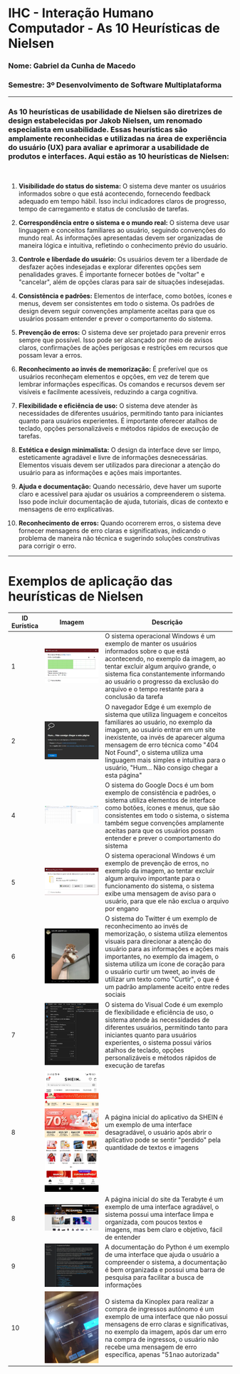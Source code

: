 # IHC - Interação Humano Computador - As 10 Heurísticas de Nielsen
### Nome: Gabriel da Cunha de Macedo
### Semestre: 3º Desenvolvimento de Software Multiplataforma

<hr>

### As 10 heurísticas de usabilidade de Nielsen são diretrizes de design estabelecidas por Jakob Nielsen, um renomado especialista em usabilidade. Essas heurísticas são amplamente reconhecidas e utilizadas na área de experiência do usuário (UX) para avaliar e aprimorar a usabilidade de produtos e interfaces. Aqui estão as 10 heurísticas de Nielsen:

<br>

1. **Visibilidade do status do sistema:** O sistema deve manter os usuários informados sobre o que está acontecendo, fornecendo feedback adequado em tempo hábil. Isso inclui indicadores claros de progresso, tempo de carregamento e status de conclusão de tarefas.

2. **Correspondência entre o sistema e o mundo real:** O sistema deve usar linguagem e conceitos familiares ao usuário, seguindo convenções do mundo real. As informações apresentadas devem ser organizadas de maneira lógica e intuitiva, refletindo o conhecimento prévio do usuário.

3. **Controle e liberdade do usuário:** Os usuários devem ter a liberdade de desfazer ações indesejadas e explorar diferentes opções sem penalidades graves. É importante fornecer botões de "voltar" e "cancelar", além de opções claras para sair de situações indesejadas.

4. **Consistência e padrões:** Elementos de interface, como botões, ícones e menus, devem ser consistentes em todo o sistema. Os padrões de design devem seguir convenções amplamente aceitas para que os usuários possam entender e prever o comportamento do sistema.

5. **Prevenção de erros:** O sistema deve ser projetado para prevenir erros sempre que possível. Isso pode ser alcançado por meio de avisos claros, confirmações de ações perigosas e restrições em recursos que possam levar a erros.

6. **Reconhecimento ao invés de memorização:** É preferível que os usuários reconheçam elementos e opções, em vez de terem que lembrar informações específicas. Os comandos e recursos devem ser visíveis e facilmente acessíveis, reduzindo a carga cognitiva.

7. **Flexibilidade e eficiência de uso:** O sistema deve atender às necessidades de diferentes usuários, permitindo tanto para iniciantes quanto para usuários experientes. É importante oferecer atalhos de teclado, opções personalizáveis ​​e métodos rápidos de execução de tarefas.

8. **Estética e design minimalista:** O design da interface deve ser limpo, esteticamente agradável e livre de informações desnecessárias. Elementos visuais devem ser utilizados para direcionar a atenção do usuário para as informações e ações mais importantes.

9. **Ajuda e documentação:** Quando necessário, deve haver um suporte claro e acessível para ajudar os usuários a compreenderem o sistema. Isso pode incluir documentação de ajuda, tutoriais, dicas de contexto e mensagens de erro explicativas.

10. **Reconhecimento de erros:** Quando ocorrerem erros, o sistema deve fornecer mensagens de erro claras e significativas, indicando o problema de maneira não técnica e sugerindo soluções construtivas para corrigir o erro.

<hr>

# Exemplos de aplicação das heurísticas de Nielsen
| ID Eurística | Imagem | Descrição |
|--|--|--|
| 1 | ![](../images/windowns.jpg) | O sistema operacional Windows é um exemplo de manter os usuários informados sobre o que está acontecendo, no exemplo da imagem, ao tentar excluir algum arquivo grande, o sistema fica constantemente informando ao usuário o progresso da exclusão do arquivo e o tempo restante para a conclusão da tarefa |
| 2 | ![](../images/edge.jpg) | O navegador Edge é um exemplo de sistema que utiliza linguagem e conceitos familiares ao usuário, no exemplo da imagem, ao usuário entrar em um site inexistente, oa invés de aparecer alguma mensagem de erro técnica como "404 Not Found", o sistema utiliza uma linguagem mais simples e intuitiva para o usuário, "Hum... Não consigo chegar a esta página" |
| 4 | ![](../images/google_docs.jpg) | O sistema do Google Docs é um bom exemplo de consistência e padrões, o sistema utiliza elementos de interface como botões, ícones e menus, que são consistentes em todo o sistema, o sistema também segue convenções amplamente aceitas para que os usuários possam entender e prever o comportamento do sistema |
| 5 | ![](../images/windowns2.jpg) | O sistema operacional Windows é um exemplo de prevenção de erros, no exemplo da imagem, ao tentar excluir algum arquivo importante para o funcionamento do sistema, o sistema exibe uma mensagem de aviso para o usuário, para que ele não exclua o arquivo por engano |
| 6 | ![](../images/twitter.jpg) | O sistema do Twitter é um exemplo de reconhecimento ao invés de memorização, o sistema utiliza elementos visuais para direcionar a atenção do usuário para as informações e ações mais importantes, no exemplo da imagem, o sistema utiliza um ícone de coração para o usuário curtir um tweet, ao invés de utilizar um texto como "Curtir", o que é um padrão amplamente aceito entre redes sociais |
| 7 | ![](../images/visual_code.jpg) | O sistema do Visual Code é um exemplo de flexibilidade e eficiência de uso, o sistema atende às necessidades de diferentes usuários, permitindo tanto para iniciantes quanto para usuários experientes, o sistema possui vários atalhos de teclado, opções personalizáveis ​​e métodos rápidos de execução de tarefas |
| 8 | ![](../images/shein.jpg) | A página inicial do aplicativo da SHEIN é um exemplo de uma interface desagradável, o usuário após abrir o aplicativo pode se sentir "perdido" pela quantidade de textos e imagens |
| 8 | ![](../images/terabyte.jpg) | A página inicial do site da Terabyte é um exemplo de uma interface agradável, o sistema possui uma interface limpa e organizada, com poucos textos e imagens, mas bem claro e objetivo, fácil de entender |
| 9 | ![](../images/python.jpg) | A documentação do Python é um exemplo de uma interface que ajuda o usuário a compreender o sistema, a documentação é bem organizada e possui uma barra de pesquisa para facilitar a busca de informações |
| 10 | ![](../images/cinema.jpg) | O sistema da Kinoplex para realizar a compra de ingressos autônomo é um exemplo de uma interface que não possui mensagens de erro claras e significativas, no exemplo da imagem, após dar um erro na compra de ingressos, o usuário não recebe uma mensagem de erro específica, apenas "51nao autorizada" |